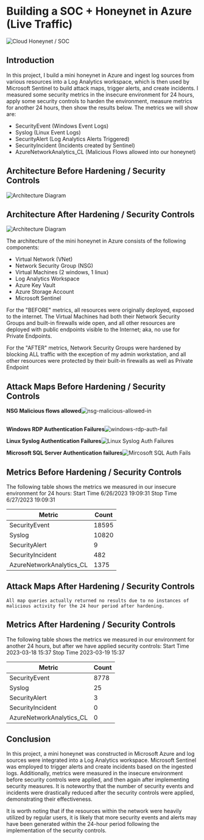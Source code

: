 # Building a SOC + Honeynet in Azure (Live Traffic)
![Cloud Honeynet / SOC](https://i.imgur.com/ZWxe03e.jpg)

## Introduction

In this project, I build a mini honeynet in Azure and ingest log sources from various resources into a Log Analytics workspace, which is then used by Microsoft Sentinel to build attack maps, trigger alerts, and create incidents. I measured some security metrics in the insecure environment for 24 hours, apply some security controls to harden the environment, measure metrics for another 24 hours, then show the results below. The metrics we will show are:

- SecurityEvent (Windows Event Logs)
- Syslog (Linux Event Logs)
- SecurityAlert (Log Analytics Alerts Triggered)
- SecurityIncident (Incidents created by Sentinel)
- AzureNetworkAnalytics_CL (Malicious Flows allowed into our honeynet)

## Architecture Before Hardening / Security Controls
![Architecture Diagram](https://i.imgur.com/aBDwnKb.jpg)

## Architecture After Hardening / Security Controls
![Architecture Diagram](https://i.imgur.com/YQNa9Pp.jpg)

The architecture of the mini honeynet in Azure consists of the following components:

- Virtual Network (VNet)
- Network Security Group (NSG)
- Virtual Machines (2 windows, 1 linux)
- Log Analytics Workspace
- Azure Key Vault
- Azure Storage Account
- Microsoft Sentinel

For the "BEFORE" metrics, all resources were originally deployed, exposed to the internet. The Virtual Machines had both their Network Security Groups and built-in firewalls wide open, and all other resources are deployed with public endpoints visible to the Internet; aka, no use for Private Endpoints.

For the "AFTER" metrics, Network Security Groups were hardened by blocking ALL traffic with the exception of my admin workstation, and all other resources were protected by their built-in firewalls as well as Private Endpoint

## Attack Maps Before Hardening / Security Controls
<b>NSG Malicious flows allowed</b>![nsg-malicious-allowed-in](https://github.com/Swiftkillz/AzureSOC/assets/100171037/c6ff397c-2f65-470a-853f-96d3e214f83c)

<br><b>Windows RDP Authentication Failures</b>![windows-rdp-auth-fail](https://github.com/Swiftkillz/AzureSOC/assets/100171037/32a3a434-0fc0-40be-b977-eecb400ed28d)

<b>Linux Syslog Authentication Failures</b>![Linux Syslog Auth Failures](https://github.com/Swiftkillz/AzureSOC/assets/100171037/ec91c2c9-5572-4e97-a570-cad734b9e818)

<b>Microsoft SQL Server Authentication failures</b>![Mircosoft SQL Auth Fails](https://github.com/Swiftkillz/AzureSOC/assets/100171037/e3892ea1-8d94-47a2-958d-7c1f0f11220e)
<br>

## Metrics Before Hardening / Security Controls

The following table shows the metrics we measured in our insecure environment for 24 hours:
Start Time 6/26/2023 19:09:31
Stop Time 6/27/2023 19:09:31

| Metric                   | Count
| ------------------------ | -----
| SecurityEvent            | 18595
| Syslog                   | 10820
| SecurityAlert            | 9
| SecurityIncident         | 482
| AzureNetworkAnalytics_CL | 1375

## Attack Maps After Hardening / Security Controls

```All map queries actually returned no results due to no instances of malicious activity for the 24 hour period after hardening.```

## Metrics After Hardening / Security Controls

The following table shows the metrics we measured in our environment for another 24 hours, but after we have applied security controls:
Start Time 2023-03-18 15:37
Stop Time	2023-03-19 15:37

| Metric                   | Count
| ------------------------ | -----
| SecurityEvent            | 8778
| Syslog                   | 25
| SecurityAlert            | 3
| SecurityIncident         | 0
| AzureNetworkAnalytics_CL | 0

## Conclusion

In this project, a mini honeynet was constructed in Microsoft Azure and log sources were integrated into a Log Analytics workspace. Microsoft Sentinel was employed to trigger alerts and create incidents based on the ingested logs. Additionally, metrics were measured in the insecure environment before security controls were applied, and then again after implementing security measures. It is noteworthy that the number of security events and incidents were drastically reduced after the security controls were applied, demonstrating their effectiveness.

It is worth noting that if the resources within the network were heavily utilized by regular users, it is likely that more security events and alerts may have been generated within the 24-hour period following the implementation of the security controls.
